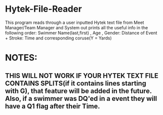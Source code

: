 # Hytek-File-Reader
This program reads through a user inputted Hytek text file from Meet Manager/Team Manager and System out prints all the useful info in the following order:
  Swimmer Name(last,first) , Age , Gender:
    Distance of Event + Stroke: Time and corresponding coruse(Y = Yards)
    
# NOTES:
## THIS WILL NOT WORK IF YOUR HYTEK TEXT FILE CONTAINS SPLITS(if it contains lines starting with G), that feature will be added in the future. Also, if a swimmer was DQ'ed in a event they will have a Q1 flag after their Time.
